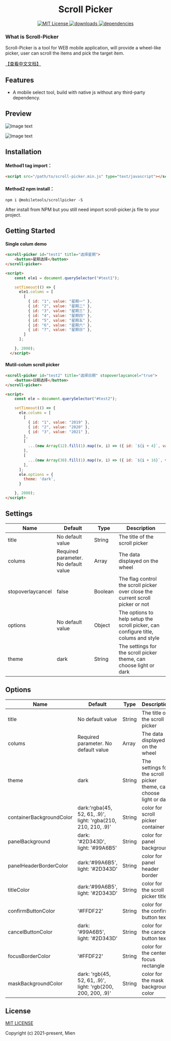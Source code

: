 <h1 align="center" >Scroll Picker</h1>
<p align="center">
  <a href="https://github.com/onlyhom/mobileSelect.js/blob/master/LICENSE" title="LICENSE">
    <img src="https://img.shields.io/npm/l/express.svg" alt="MIT License">
  </a>
  <a href="" title="downloads">
    <img src="https://img.shields.io/badge/downloads-0-green.svg" alt="downloads">
  </a>
  <a href="" title="dependencies">
    <img src="https://img.shields.io/badge/dependencies-none-orange.svg" alt="dependencies">
  </a>
</p>

### What is Scroll-Picker

Scroll-Picker is a tool for WEB mobile application, will provide a wheel-like picker, user can scroll the items and pick the target item.


[【查看中文文档】](https://github.com/mienhuang/scrollpicker/blob/master/docs/README-CN.md)

## Features

- A mobile select tool, build with native js without any third-party dependency.

## Preview


![Image text](https://github.com/mienhuang/scrollpicker/blob/main/docs/imgs/date.png?raw=true)

![Image text](https://github.com/mienhuang/scrollpicker/blob/main/docs/imgs/day.png?raw=true)

## Installation

#### Method1 tag import：

```html
<script src="/path/to/scroll-picker.min.js" type="text/javascript"></script>
```

#### Method2 npm install：

```
npm i @mobiletools/scrollpicker -S
```

After install from NPM but you still need import scroll-picker.js file to your project.


## Getting Started

#### Single colum demo

```html
<scroll-picker id="test1" title="选择星期">
    <button>星期选择</button>
</scroll-picker>

<script>
    const ele1 = document.querySelector("#test1");

    setTimeout(() => {
      ele1.colums = [
        [
          { id: "1", value: "星期一" },
          { id: "2", value: "星期二" },
          { id: "3", value: "星期三" },
          { id: "4", value: "星期四" },
          { id: "5", value: "星期五" },
          { id: "6", value: "星期六" },
          { id: "7", value: "星期日" },
        ]
      ];

    }, 2000);
  </script>
```

#### Mutil-colum scroll picker

```html
<scroll-picker id="test2" title="选择日期" stopoverlaycancel="true">
    <button>日期选择</button>
</scroll-picker>

<script>
    const ele = document.querySelector("#test2");

    setTimeout(() => {
      ele.colums = [
        [
          { id: "1", value: "2019" },
          { id: "2", value: "2020" },
          { id: "3", value: "2021" },
        ],
        [
          ...(new Array(12).fill(1).map((v, i) => ({ id: `${i + 4}`, value: i + 1 })))
        ],
        [
          ...(new Array(30).fill(1).map((v, i) => ({ id: `${i + 16}`, value: i + 1 })))
        ],
      ];
      ele.options = {
        theme: 'dark',
      }

    }, 2000);
</script>
```

## Settings

| Name             | Default                                     | Type     | Description                                                                                                                                                                                                                                                     |
| ------------------ | ------------------------------------------- | -------- | --------------------------------------------------------------------------------------------------------------------------------------------------------------------------------------------------------------------------------------------------------------- |
| title            |  No default value       | String   | The title of the scroll picker                                                                                                                                                                                                                         |
| colums             | Required parameter. No default value        | Array    | The data displayed on the wheel                                                                                                                                                                                                                                 |
| stopoverlaycancel           | false                 | Boolean | The flag control the scroll picker over close the current scroll picker or not                                                                                                                                                                                |
| options      | No default value                 | Object | The options to help setup the scroll picker, can configure title, colums and style                                                                                                                                                                         |
| theme             | dark                  | String | The settings for the scroll picker theme, can choose light or dark                                                                                                                                                           |


## Options

| Name             | Default                                     | Type     | Description                                                                                                                                                                                                                                                     |
| ------------------ | ------------------------------------------- | -------- | --------------------------------------------------------------------------------------------------------------------------------------------------------------------------------------------------------------------------------------------------------------- |
| title            |  No default value       | String   | The title of the scroll picker                                                                                                                                                                                                                         |
| colums             | Required parameter. No default value        | Array    | The data displayed on the wheel                                                                                                                                                                                                                                 |                                                                                                                                                                                                                                                                                                                                                       |
| theme             | dark                  | String | The settings for the scroll picker theme, can choose light or dark                                                                                                                                                           |
| containerBackgroundColor             | dark:'rgba(45, 52, 61, .9)', light: 'rgba(210, 210, 210, .9)'                              | String | color for scroll picker container                                                                                                                                                                                           |
| panelBackground             | dark: '#2D343D', light: '#99A6B5'                               | String | color for panel background                                                                                                                                                                                        |
| panelHeaderBorderColor              | dark:'#99A6B5', light: '#2D343D'                                       | String   | color for panel header border                                                                                                                                                                                                                                                |
| titleColor           | dark:'#99A6B5', light: '#2D343D'                                   | String    | color for the scroll picker title                                                                                                                                                                                                                                         |
| confirmButtonColor          | '#FFDF22'                                      | String   | color for the confirm button text                                                                                                                                                     |
| cancelButtonColor      | dark: '#99A6B5', light: '#2D343D'                                   | String   | color for the cancel button text                                                                                                                                                                                                                           |
| focusBorderColor      | '#FFDF22'                                    | String   | color for the center focus rectangle                                                                                                                                                                                                                              |
| maskBackgroundColor     | dark: 'rgb(45, 52, 61, .9)', light: 'rgb(200, 200, 200, .9)'                                 | String   | color for the mask background color                                                                                                                                                                                                                            |



## License

[MIT LICENSE](https://github.com/mienhuang/scrollpicker/blob/main/LICENSE)

Copyright (c) 2021-present, Mien
